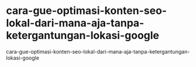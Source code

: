 # cara-gue-optimasi-konten-seo-lokal-dari-mana-aja-tanpa-ketergantungan-lokasi-google
cara-gue-optimasi-konten-seo-lokal-dari-mana-aja-tanpa-ketergantungan-lokasi-google
